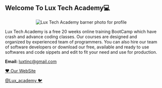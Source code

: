 ## Welcome To Lux Tech Academy💻

<center> 
  <img src="https://github.com/HarunHM/HarunHM/blob/master/S.png" alt="Lux Tech Academy barner photo for profile">
  </center>

Lux Tech Academy is a free 20 weeks online training BootCamp which have crash and advance coding classes. Our courses are designed and organized by experienced team of programmers. You can also hire our team of software developers or download our free, available and ready to use softwares and code sippets and edit to fit your need and use for production.

<b> Email: </b> luxtinc@gmail.com


[❤️ Our WebSite ](https://luxtechacademy.com/)   



[         @Lux_academy 🐦](https://twitter.com/lux_academy)
 
